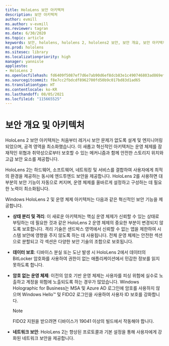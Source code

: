 ```yaml
---
title: HoloLens 보안 아키텍처
description: 보안 아키텍처
author: evmill
ms.author: v-evmill
ms.reviewer: tagran
ms.date: 6/30/2020
ms.topic: article
keywords: 보안, hololens, hololens 2, hololens2 보안, 보안 개요, 보안 아키텍처, 아키텍처, hololens 2 아키텍처
ms.prod: hololens
ms.sitesec: library
ms.localizationpriority: high
manager: yannisle
appliesto:
- HoloLens 2
ms.openlocfilehash: fd6409f5087ef7d6e7ab90d6ef8dcb83e1c490746803ad869ef075dace24bae7
ms.sourcegitcommit: f8e7cc2fbdcdf8962700fd50b9c017bd83d1ad65
ms.translationtype: HT
ms.contentlocale: ko-KR
ms.lasthandoff: 08/05/2021
ms.locfileid: "115665525"
---
```

# <a name="security-overview-and-architecture"></a>보안 개요 및 아키텍처

HoloLens 2 보안 아키텍처는 처음부터 레거시 보안 문제가 없도록 설계 및 엔지니어링되었으며, 공격 영역을 최소화했습니다. 이 새롭고 혁신적인 아키텍처는 운영 체제를 잠재적인 위협과 취약성으로부터 보호할 수 있는 메커니즘과 함께 안전한 스토리지 위치와 고급 보안 요소를 제공합니다.

HoloLens 2는 하드웨어, 소프트웨어, 네트워킹 및 서비스를 결합하여 사용자에게 최적의 환경을 제공하는 동시에 엔드투엔드 보안을 제공합니다. HoloLens 2를 사용하면 대부분의 보안 기능이 자동으로 켜지며, 운영 체제를 올바르게 설정하고 구성하는 데 필요한 노력이 최소화됩니다.

Windows HoloLens 2 및 운영 체제 아키텍처는 다음과 같은 혁신적인 보안 기능을 제공합니다.

  * **상태 분리 및 격리**: 이 새로운 아키텍처는 핵심 운영 체제가 신뢰할 수 있는 상태로 부팅하는 데 필요한 것과 같은 HoloLens 2 운영 체제의 중요한 부분이 변경되지 않도록 보호합니다. 격리 기술은 샌드박스 영역에서 신뢰할 수 없는 앱을 제한하여 시스템 보안에 영향을 주지 않도록 하는 데 사용됩니다. 전체 운영 체제는 안전한 섹션으로 분할되고 각 섹션은 다양한 보안 기술의 조합으로 보호됩니다.
  
  * **데이터 보호**: 디바이스 분실 또는 도난 발생 시 HoloLens 2에서 데이터의 BitLocker 암호화를 사용하여 권한이 없는 애플리케이션에서 민감한 정보를 읽지 못하도록 합니다. 
  
  * **암호 없는 운영 체제**: 이전의 암호 기반 운영 체제는 사용자를 피싱 위험에 실수로 노출하고 계정을 위험에 노출되도록 하는 경우가 많았습니다. Windows Holographic for Business는 MSA 및 Azure AD 로그인에 암호를 사용하지 않으며 Windows Hello™ 및 FIDO2 로그인을 사용하여 사용자 ID 보호를 강화합니다. 
  
    > [!NOTE]
    > FIDO2 지원을 받으려면 디바이스가 19041 이상의 빌드에서 작동해야 합니다. 

  * **네트워크 보안**: HoloLens 2는 향상된 프로토콜과 기본 설정을 통해 사용자에게 강화된 네트워크 보안을 제공합니다.
